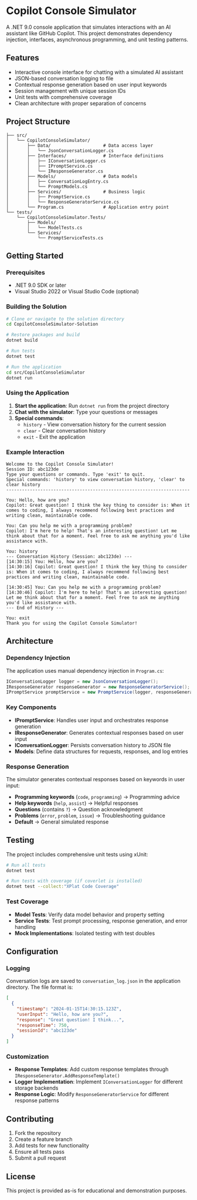# Copilot Console Simulator

A .NET 9.0 console application that simulates interactions with an AI assistant like GitHub Copilot. This project demonstrates dependency injection, interfaces, asynchronous programming, and unit testing patterns.

## Features

- Interactive console interface for chatting with a simulated AI assistant
- JSON-based conversation logging to file
- Contextual response generation based on user input keywords
- Session management with unique session IDs
- Unit tests with comprehensive coverage
- Clean architecture with proper separation of concerns

## Project Structure

```
├── src/
│   └── CopilotConsoleSimulator/
│       ├── Data/                    # Data access layer
│       │   └── JsonConversationLogger.cs
│       ├── Interfaces/              # Interface definitions
│       │   ├── IConversationLogger.cs
│       │   ├── IPromptService.cs
│       │   └── IResponseGenerator.cs
│       ├── Models/                  # Data models
│       │   ├── ConversationLogEntry.cs
│       │   └── PromptModels.cs
│       ├── Services/                # Business logic
│       │   ├── PromptService.cs
│       │   └── ResponseGeneratorService.cs
│       └── Program.cs               # Application entry point
└── tests/
    └── CopilotConsoleSimulator.Tests/
        ├── Models/
        │   └── ModelTests.cs
        └── Services/
            └── PromptServiceTests.cs
```

## Getting Started

### Prerequisites

- .NET 9.0 SDK or later
- Visual Studio 2022 or Visual Studio Code (optional)

### Building the Solution

```bash
# Clone or navigate to the solution directory
cd CopilotConsoleSimulator-Solution

# Restore packages and build
dotnet build

# Run tests
dotnet test

# Run the application
cd src/CopilotConsoleSimulator
dotnet run
```

### Using the Application

1. **Start the application**: Run `dotnet run` from the project directory
2. **Chat with the simulator**: Type your questions or messages
3. **Special commands**:
   - `history` - View conversation history for the current session
   - `clear` - Clear conversation history
   - `exit` - Exit the application

### Example Interaction

```
Welcome to the Copilot Console Simulator!
Session ID: abc123de
Type your questions or commands. Type 'exit' to quit.
Special commands: 'history' to view conversation history, 'clear' to clear history
----------------------------------------------------------------------

You: Hello, how are you?
Copilot: Great question! I think the key thing to consider is: When it comes to coding, I always recommend following best practices and writing clean, maintainable code.

You: Can you help me with a programming problem?
Copilot: I'm here to help! That's an interesting question! Let me think about that for a moment. Feel free to ask me anything you'd like assistance with.

You: history
--- Conversation History (Session: abc123de) ---
[14:30:15] You: Hello, how are you?
[14:30:16] Copilot: Great question! I think the key thing to consider is: When it comes to coding, I always recommend following best practices and writing clean, maintainable code.

[14:30:45] You: Can you help me with a programming problem?
[14:30:46] Copilot: I'm here to help! That's an interesting question! Let me think about that for a moment. Feel free to ask me anything you'd like assistance with.
--- End of History ---

You: exit
Thank you for using the Copilot Console Simulator!
```

## Architecture

### Dependency Injection

The application uses manual dependency injection in `Program.cs`:

```csharp
IConversationLogger logger = new JsonConversationLogger();
IResponseGenerator responseGenerator = new ResponseGeneratorService();
IPromptService promptService = new PromptService(logger, responseGenerator);
```

### Key Components

- **IPromptService**: Handles user input and orchestrates response generation
- **IResponseGenerator**: Generates contextual responses based on user input
- **IConversationLogger**: Persists conversation history to JSON file
- **Models**: Define data structures for requests, responses, and log entries

### Response Generation

The simulator generates contextual responses based on keywords in user input:

- **Programming keywords** (`code`, `programming`) → Programming advice
- **Help keywords** (`help`, `assist`) → Helpful responses
- **Questions** (contains `?`) → Question acknowledgment
- **Problems** (`error`, `problem`, `issue`) → Troubleshooting guidance
- **Default** → General simulated response

## Testing

The project includes comprehensive unit tests using xUnit:

```bash
# Run all tests
dotnet test

# Run tests with coverage (if coverlet is installed)
dotnet test --collect:"XPlat Code Coverage"
```

### Test Coverage

- **Model Tests**: Verify data model behavior and property setting
- **Service Tests**: Test prompt processing, response generation, and error handling
- **Mock Implementations**: Isolated testing with test doubles

## Configuration

### Logging

Conversation logs are saved to `conversation_log.json` in the application directory. The file format is:

```json
[
  {
    "timestamp": "2024-01-15T14:30:15.123Z",
    "userInput": "Hello, how are you?",
    "response": "Great question! I think...",
    "responseTime": 750,
    "sessionId": "abc123de"
  }
]
```

### Customization

- **Response Templates**: Add custom response templates through `IResponseGenerator.AddResponseTemplate()`
- **Logger Implementation**: Implement `IConversationLogger` for different storage backends
- **Response Logic**: Modify `ResponseGeneratorService` for different response patterns

## Contributing

1. Fork the repository
2. Create a feature branch
3. Add tests for new functionality
4. Ensure all tests pass
5. Submit a pull request

## License

This project is provided as-is for educational and demonstration purposes.
